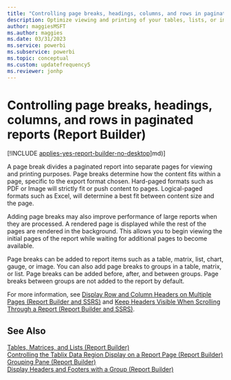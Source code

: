 ```yaml
---
title: "Controlling page breaks, headings, columns, and rows in paginated reports"
description: Optimize viewing and printing of your tables, lists, or images in paginated reports with choices for page lengths, columns, headings, and rows in Report Builder.
author: maggiesMSFT
ms.author: maggies
ms.date: 03/31/2023
ms.service: powerbi
ms.subservice: powerbi
ms.topic: conceptual
ms.custom: updatefrequency5
ms.reviewer: jonhp
---
```

# Controlling page breaks, headings, columns, and rows in paginated reports (Report Builder)

[!INCLUDE [applies-yes-report-builder-no-desktop](../../includes/applies-yes-report-builder-no-desktop.md)]md)]

 A page break divides a paginated report into separate pages for viewing and printing purposes. Page breaks determine how the content fits within a page, specific to the export format chosen. Hard-paged formats such as PDF or Image will strictly fit or push content to pages. Logical-paged formats such as Excel, will determine a best fit between content size and the page. 
  
 Adding page breaks may also improve performance of large reports when they are processed. A rendered page is displayed while the rest of the pages are rendered in the background. This allows you to begin viewing the initial pages of the report while waiting for additional pages to become available.  
  
 Page breaks can be added to report items such as a table, matrix, list, chart, gauge, or image. You can also add page breaks to groups in a table, matrix, or list. Page breaks can be added before, after, and between groups. Page breaks between groups are not added to the report by default.  
  
 For more information, see [Display Row and Column Headers on Multiple Pages &#40;Report Builder and SSRS&#41;](/sql/reporting-services/report-design/display-row-and-column-headers-on-multiple-pages-report-builder-and-ssrs) and [Keep Headers Visible When Scrolling Through a Report &#40;Report Builder and SSRS&#41;](keep-headers-visible-when-scrolling-through-a-report-report-builder.md).  
  
## See Also  
 [Tables, Matrices, and Lists &#40;Report Builder&#41;](/sql/reporting-services/report-design/tables-matrices-and-lists-report-builder-and-ssrs)   
 [Controlling the Tablix Data Region Display on a Report Page &#40;Report Builder&#41;](/sql/reporting-services/report-design/controlling-the-tablix-data-region-display-on-a-report-page)   
 [Grouping Pane &#40;Report Builder&#41;](/sql/reporting-services/report-design/grouping-pane-report-builder)   
 [Display Headers and Footers with a Group &#40;Report Builder&#41;](/sql/reporting-services/report-design/display-headers-and-footers-with-a-group-report-builder-and-ssrs)  
